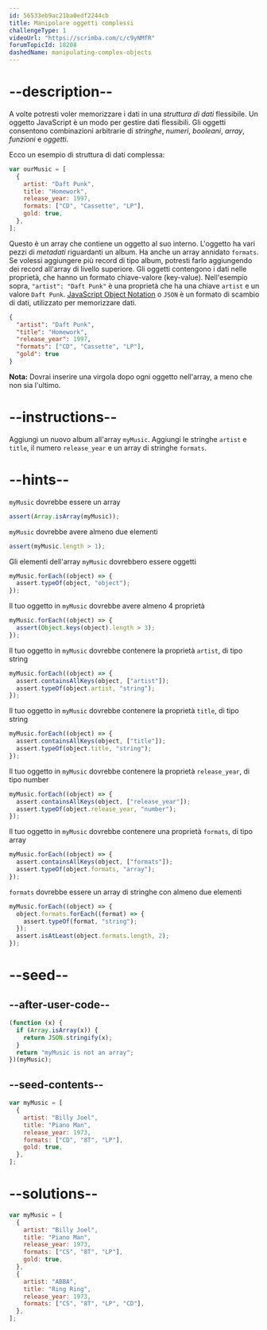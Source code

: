 ```yaml
---
id: 56533eb9ac21ba0edf2244cb
title: Manipolare oggetti complessi
challengeType: 1
videoUrl: "https://scrimba.com/c/c9yNMfR"
forumTopicId: 18208
dashedName: manipulating-complex-objects
---
```


# --description--

A volte potresti voler memorizzare i dati in una <dfn>struttura di dati</dfn> flessibile. Un oggetto JavaScript è un modo per gestire dati flessibili. Gli oggetti consentono combinazioni arbitrarie di <dfn>stringhe</dfn>, <dfn>numeri</dfn>, <dfn>booleani</dfn>, <dfn>array</dfn>, <dfn>funzioni</dfn> e <dfn>oggetti</dfn>.

Ecco un esempio di struttura di dati complessa:

```js
var ourMusic = [
  {
    artist: "Daft Punk",
    title: "Homework",
    release_year: 1997,
    formats: ["CD", "Cassette", "LP"],
    gold: true,
  },
];
```

Questo è un array che contiene un oggetto al suo interno. L'oggetto ha vari pezzi di <dfn>metadati</dfn> riguardanti un album. Ha anche un array annidato `formats`. Se volessi aggiungere più record di tipo album, potresti farlo aggiungendo dei record all'array di livello superiore. Gli oggetti contengono i dati nelle proprietà, che hanno un formato chiave-valore (key-value). Nell'esempio sopra, `"artist": "Daft Punk"` è una proprietà che ha una chiave `artist` e un valore `Daft Punk`. [JavaScript Object Notation](http://www.json.org/) o `JSON` è un formato di scambio di dati, utilizzato per memorizzare dati.

```json
{
  "artist": "Daft Punk",
  "title": "Homework",
  "release_year": 1997,
  "formats": ["CD", "Cassette", "LP"],
  "gold": true
}
```

**Nota:** Dovrai inserire una virgola dopo ogni oggetto nell'array, a meno che non sia l'ultimo.

# --instructions--

Aggiungi un nuovo album all'array `myMusic`. Aggiungi le stringhe `artist` e `title`, il numero `release_year` e un array di stringhe `formats`.

# --hints--

`myMusic` dovrebbe essere un array

```js
assert(Array.isArray(myMusic));
```

`myMusic` dovrebbe avere almeno due elementi

```js
assert(myMusic.length > 1);
```

Gli elementi dell'array `myMusic` dovrebbero essere oggetti

```js
myMusic.forEach((object) => {
  assert.typeOf(object, "object");
});
```

Il tuo oggetto in `myMusic` dovrebbe avere almeno 4 proprietà

```js
myMusic.forEach((object) => {
  assert(Object.keys(object).length > 3);
});
```

Il tuo oggetto in `myMusic` dovrebbe contenere la proprietà `artist`, di tipo string

```js
myMusic.forEach((object) => {
  assert.containsAllKeys(object, ["artist"]);
  assert.typeOf(object.artist, "string");
});
```

Il tuo oggetto in `myMusic` dovrebbe contenere la proprietà `title`, di tipo string

```js
myMusic.forEach((object) => {
  assert.containsAllKeys(object, ["title"]);
  assert.typeOf(object.title, "string");
});
```

Il tuo oggetto in `myMusic` dovrebbe contenere la proprietà `release_year`, di tipo number

```js
myMusic.forEach((object) => {
  assert.containsAllKeys(object, ["release_year"]);
  assert.typeOf(object.release_year, "number");
});
```

Il tuo oggetto in `myMusic` dovrebbe contenere una proprietà `formats`, di tipo array

```js
myMusic.forEach((object) => {
  assert.containsAllKeys(object, ["formats"]);
  assert.typeOf(object.formats, "array");
});
```

`formats` dovrebbe essere un array di stringhe con almeno due elementi

```js
myMusic.forEach((object) => {
  object.formats.forEach((format) => {
    assert.typeOf(format, "string");
  });
  assert.isAtLeast(object.formats.length, 2);
});
```

# --seed--

## --after-user-code--

```js
(function (x) {
  if (Array.isArray(x)) {
    return JSON.stringify(x);
  }
  return "myMusic is not an array";
})(myMusic);
```

## --seed-contents--

```js
var myMusic = [
  {
    artist: "Billy Joel",
    title: "Piano Man",
    release_year: 1973,
    formats: ["CD", "8T", "LP"],
    gold: true,
  },
];
```

# --solutions--

```js
var myMusic = [
  {
    artist: "Billy Joel",
    title: "Piano Man",
    release_year: 1973,
    formats: ["CS", "8T", "LP"],
    gold: true,
  },
  {
    artist: "ABBA",
    title: "Ring Ring",
    release_year: 1973,
    formats: ["CS", "8T", "LP", "CD"],
  },
];
```
